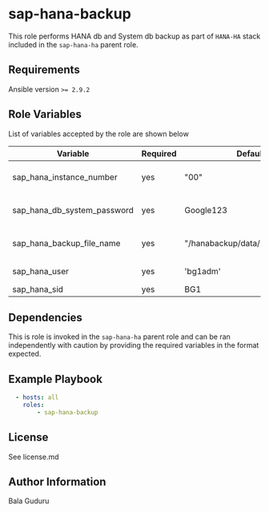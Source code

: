 sap-hana-backup
=========

This role performs HANA db and System db backup as part of `HANA-HA` stack included in the `sap-hana-ha` parent role.

Requirements
------------

Ansible version `>= 2.9.2`

Role Variables
--------------

List of variables accepted by the role are shown below

| Variable                         | Required | Default                          | Choices | Comments                                 |
|----------------------------------|----------|----------------------------------|---------|------------------------------------------|
| sap_hana_instance_number         | yes      | "00"                             |         | HANA instance number                     |
| sap_hana_db_system_password      | yes      | Google123                        |         | HANA DB system password                  |
| sap_hana_backup_file_name        | yes      | "/hanabackup/data/pre_ha_config" |         | HANA backup filename                     |
| sap_hana_user                    | yes      | 'bg1adm'                         |         | HANA SID user                            |
| sap_hana_sid                     | yes      | BG1                              |         | HANA SID                                 |

Dependencies
------------

This is role is invoked in the `sap-hana-ha` parent role and can be ran independently with caution by providing the required variables in the format expected.

Example Playbook
----------------

```yaml
  - hosts: all
    roles:
        - sap-hana-backup
```

License
-------

See license.md

Author Information
------------------

Bala Guduru
